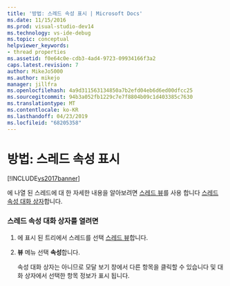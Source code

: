 ```yaml
---
title: '방법: 스레드 속성 표시 | Microsoft Docs'
ms.date: 11/15/2016
ms.prod: visual-studio-dev14
ms.technology: vs-ide-debug
ms.topic: conceptual
helpviewer_keywords:
- thread properties
ms.assetid: f0e64c0e-cdb3-4ad4-9723-09934166f3a2
caps.latest.revision: 7
author: MikeJo5000
ms.author: mikejo
manager: jillfra
ms.openlocfilehash: 4a9d311563134850a7b2efd04eb6d6ed00dfcc25
ms.sourcegitcommit: 94b3a052fb1229c7e7f8804b09c1d403385c7630
ms.translationtype: MT
ms.contentlocale: ko-KR
ms.lasthandoff: 04/23/2019
ms.locfileid: "68205358"
---
```

# <a name="how-to-display-thread-properties"></a>방법: 스레드 속성 표시
[!INCLUDE[vs2017banner](../includes/vs2017banner.md)]

에 나열 된 스레드에 대 한 자세한 내용을 알아보려면 [스레드 뷰](../debugger/threads-view.md)를 사용 합니다 [스레드 속성 대화 상자](../debugger/thread-properties-dialog-box.md)합니다.  
  
### <a name="to-open-a-thread-properties-dialog-box"></a>스레드 속성 대화 상자를 열려면  
  
1. 에 표시 된 트리에서 스레드를 선택 [스레드 뷰](../debugger/threads-view.md)합니다.  
  
2. **뷰** 메뉴 선택 **속성**합니다.  
  
   속성 대화 상자는 아니므로 모달 보기 창에서 다른 항목을 클릭할 수 있습니다 및 대화 상자에서 선택한 항목 정보가 표시 됩니다.
